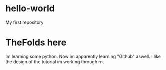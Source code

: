 # hello-world
My first repository

# TheFolds here
Im learning some python.
Now im apparently learning "Github" aswell. I like the design of the tutorial im working through rn.
